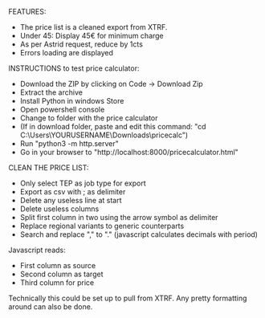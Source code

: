
FEATURES:

- The price list is a cleaned export from XTRF.
- Under 45: Display 45€ for minimum charge
- As per Astrid request, reduce by 1cts
- Errors loading are displayed


INSTRUCTIONS to test price calculator:

 - Download the ZIP by clicking on Code -> Download Zip
 - Extract the archive
 - Install Python in windows Store
 - Open powershell console
 - Change to folder with the price calculator
 - (If in download folder, paste and edit this command: "cd C:\Users\YOURUSERNAME\Downloads\pricecalc")
 - Run "python3 -m http.server"
 - Go in your browser to "http://localhost:8000/pricecalculator.html"


CLEAN THE PRICE LIST:

 - Only select TEP as job type for export
 - Export as csv with ; as delimiter
 - Delete any useless line at start
 - Delete useless columns
 - Split first column in two using the arrow symbol as delimiter
 - Replace regional variants to generic counterparts
 - Search and replace "," to "." (javascript calculates decimals with period)


 Javascript reads:
 - First column as source
 - Second column as target
 - Third column for price

 Technically this could be set up to pull from XTRF.
 Any pretty formatting around can also be done.